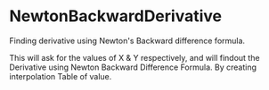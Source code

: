 # NewtonBackwardDerivative

Finding derivative using Newton's Backward difference formula. 

This will ask for the values of X & Y respectively, and will findout the
Derivative using Newton Backward Difference Formula. By creating interpolation
Table of value.
